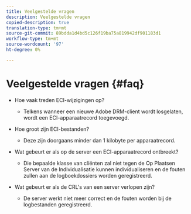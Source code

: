 ```yaml
---
title: Veelgestelde vragen
description: Veelgestelde vragen
copied-description: true
translation-type: tm+mt
source-git-commit: 89bdda1d4bd5c126f19ba75a819942df901183d1
workflow-type: tm+mt
source-wordcount: '97'
ht-degree: 0%

---
```



# Veelgestelde vragen {#faq}

* Hoe vaak treden ECI-wijzigingen op?
   * Telkens wanneer een nieuwe Adobe DRM-client wordt losgelaten, wordt een ECI-apparaatrecord toegevoegd.

* Hoe groot zijn ECI-bestanden?
   * Deze zijn doorgaans minder dan 1 kilobyte per apparaatrecord.

* Wat gebeurt er als op de server een ECI-apparaatrecord ontbreekt?
   * Die bepaalde klasse van cliënten zal niet tegen de Op Plaatsen Server van de Individualisatie kunnen individualiseren en de fouten zullen aan de logboekdossiers worden geregistreerd.

* Wat gebeurt er als de CRL&#39;s van een server verlopen zijn?
   * De server werkt niet meer correct en de fouten worden bij de logbestanden geregistreerd.